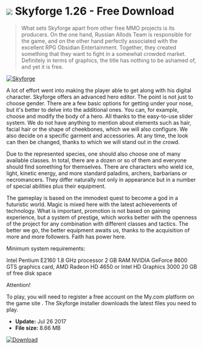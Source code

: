 # ![](https://cdn.softexe.net/static/icon/win.gif) Skyforge 1.26 - Free Download

> What sets Skyforge apart from other free MMO projects is its producers. On the one hand, Russian Allods Team is responsible for the game, and on the other hand perfectly associated with the excellent RPG Obsidian Entertainment. Together, they created something that they want to fight in a somewhat crowded market. Definitely in terms of graphics, the title has nothing to be ashamed of, and yet it is free.

[![Skyforge](https:https://tse1.mm.bing.net/th?id=OIP.39sZRXPXfUQDB07v4pjGqgHaEK&pid=Api)](https://softexe.net/win/games-entertainment/rpg/skyforge:pRabf.html)

A lot of effort went into making the player able to get along with his digital character. Skyforge offers an advanced hero editor. The point is not just to choose gender. There are a few basic options for getting under your nose, but it's better to delve into the additional ones. You can, for example, choose and modify the body of a hero. All thanks to the easy-to-use slider system. We do not have anything to mention about elements such as hair, facial hair or the shape of cheekbones, which we will also configure. We also decide on a specific garment and accessories. At any time, the look can then be changed, thanks to which we will stand out in the crowd.
  
 
 Due to the represented species, one should also choose one of many available classes. In total, there are a dozen or so of them and everyone should find something for themselves. There are characters who wield ice, light, kinetic energy, and more standard paladins, archers, barbarians or necromancers. They differ naturally not only in appearance but in a number of special abilities plus their equipment.
 
 
 The gameplay is based on the immodest quest to become a god in a futuristic world. Magic is mixed here with the latest achievements of technology. What is important, promotion is not based on gaining experience, but a system of prestige, which works better with the openness of the project for any combination with different classes and tactics. The better we go, the better equipment awaits us, thanks to the acquisition of more and more followers. Faith has power here.
 
 
 
 
 Minimum system requirements:
 
 Intel Pentium E2160 1.8 GHz processor
 2 GB RAM
 NVIDIA GeForce 8600 GTS graphics card, AMD Radeon HD 4650 or Intel HD Graphics 3000
 20 GB of free disk space
 
 
 Attention!
 
 
 To play, you will need to register a free account on the My.com platform on the game site . The Skyforge installer downloads the latest files you need to play.


- **Update:** Jul 26 2017
- **File size:** 8.66 MB

[![Download](https://cdn.softexe.net/static/img/download.png)](https://softexe.net/win/games-entertainment/rpg/skyforge:pRabf.html)

